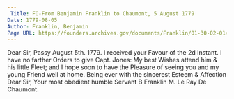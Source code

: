 ```yaml
---
 Title: FO-From Benjamin Franklin to Chaumont, 5 August 1779
Date: 1779-08-05
Author: Franklin, Benjamin
Page URL: https://founders.archives.gov/documents/Franklin/01-30-02-0142
---
```


Dear Sir,
Passy August 5th. 1779.
I received your Favour of the 2d Instant. I have no farther Orders to give Capt. Jones: My best Wishes attend him & his little Fleet; and I hope soon to have the Pleasure of seeing you and my young Friend well at home. Being ever with the sincerest Esteem & Affection Dear Sir, Your most obedient humble Servant
B Franklin
M. Le Ray De Chaumont.

